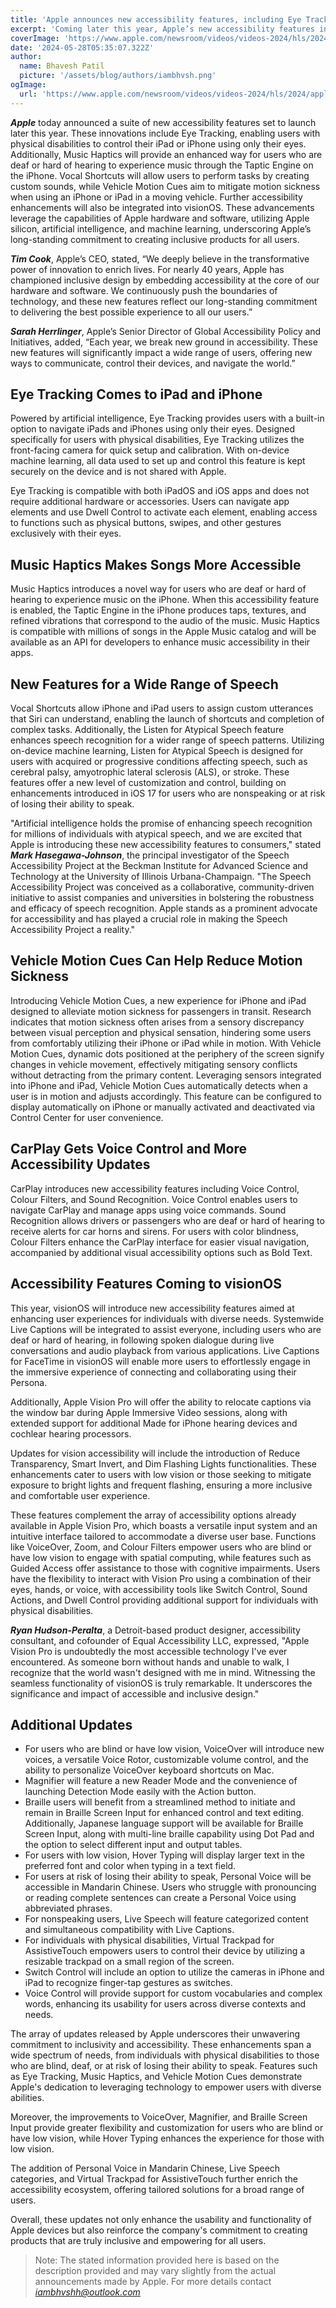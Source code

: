 ```yaml
---
title: 'Apple announces new accessibility features, including Eye Tracking, Music Haptics, and Vocal Shortcuts'
excerpt: 'Coming later this year, Apple’s new accessibility features include Eye Tracking, a way for users to navigate iPad and iPhone with just their eyes.'
coverImage: 'https://www.apple.com/newsroom/videos/videos-2024/hls/2024/apple-accessibility-features-eye-tracking/US/US/posters/Apple-accessibility-features-iPad-Eye-Tracking_571x321.jpg.large.jpg'
date: '2024-05-28T05:35:07.322Z'
author:
  name: Bhavesh Patil
  picture: '/assets/blog/authors/iambhvsh.png'
ogImage:
  url: 'https://www.apple.com/newsroom/videos/videos-2024/hls/2024/apple-accessibility-features-eye-tracking/US/US/posters/Apple-accessibility-features-iPad-Eye-Tracking_571x321.jpg.large.jpg'
---
```


***Apple*** today announced a suite of new accessibility features set to launch later this year. These innovations include Eye Tracking, enabling users with physical disabilities to control their iPad or iPhone using only their eyes. Additionally, Music Haptics will provide an enhanced way for users who are deaf or hard of hearing to experience music through the Taptic Engine on the iPhone. Vocal Shortcuts will allow users to perform tasks by creating custom sounds, while Vehicle Motion Cues aim to mitigate motion sickness when using an iPhone or iPad in a moving vehicle. Further accessibility enhancements will also be integrated into visionOS. These advancements leverage the capabilities of Apple hardware and software, utilizing Apple silicon, artificial intelligence, and machine learning, underscoring Apple’s long-standing commitment to creating inclusive products for all users.

***Tim Cook***, Apple’s CEO, stated, “We deeply believe in the transformative power of innovation to enrich lives. For nearly 40 years, Apple has championed inclusive design by embedding accessibility at the core of our hardware and software. We continuously push the boundaries of technology, and these new features reflect our long-standing commitment to delivering the best possible experience to all our users.”

***Sarah Herrlinger***, Apple’s Senior Director of Global Accessibility Policy and Initiatives, added, “Each year, we break new ground in accessibility. These new features will significantly impact a wide range of users, offering new ways to communicate, control their devices, and navigate the world.”

## Eye Tracking Comes to iPad and iPhone

Powered by artificial intelligence, Eye Tracking provides users with a built-in option to navigate iPads and iPhones using only their eyes. Designed specifically for users with physical disabilities, Eye Tracking utilizes the front-facing camera for quick setup and calibration. With on-device machine learning, all data used to set up and control this feature is kept securely on the device and is not shared with Apple.

Eye Tracking is compatible with both iPadOS and iOS apps and does not require additional hardware or accessories. Users can navigate app elements and use Dwell Control to activate each element, enabling access to functions such as physical buttons, swipes, and other gestures exclusively with their eyes.

## Music Haptics Makes Songs More Accessible

Music Haptics introduces a novel way for users who are deaf or hard of hearing to experience music on the iPhone. When this accessibility feature is enabled, the Taptic Engine in the iPhone produces taps, textures, and refined vibrations that correspond to the audio of the music. Music Haptics is compatible with millions of songs in the Apple Music catalog and will be available as an API for developers to enhance music accessibility in their apps.

## New Features for a Wide Range of Speech

Vocal Shortcuts allow iPhone and iPad users to assign custom utterances that Siri can understand, enabling the launch of shortcuts and completion of complex tasks. Additionally, the Listen for Atypical Speech feature enhances speech recognition for a wider range of speech patterns. Utilizing on-device machine learning, Listen for Atypical Speech is designed for users with acquired or progressive conditions affecting speech, such as cerebral palsy, amyotrophic lateral sclerosis (ALS), or stroke. These features offer a new level of customization and control, building on enhancements introduced in iOS 17 for users who are nonspeaking or at risk of losing their ability to speak.

"Artificial intelligence holds the promise of enhancing speech recognition for millions of individuals with atypical speech, and we are excited that Apple is introducing these new accessibility features to consumers," stated ***Mark Hasegawa-Johnson***, the principal investigator of the Speech Accessibility Project at the Beckman Institute for Advanced Science and Technology at the University of Illinois Urbana-Champaign. "The Speech Accessibility Project was conceived as a collaborative, community-driven initiative to assist companies and universities in bolstering the robustness and efficacy of speech recognition. Apple stands as a prominent advocate for accessibility and has played a crucial role in making the Speech Accessibility Project a reality."

## Vehicle Motion Cues Can Help Reduce Motion Sickness

Introducing Vehicle Motion Cues, a new experience for iPhone and iPad designed to alleviate motion sickness for passengers in transit. Research indicates that motion sickness often arises from a sensory discrepancy between visual perception and physical sensation, hindering some users from comfortably utilizing their iPhone or iPad while in motion. With Vehicle Motion Cues, dynamic dots positioned at the periphery of the screen signify changes in vehicle movement, effectively mitigating sensory conflicts without detracting from the primary content. Leveraging sensors integrated into iPhone and iPad, Vehicle Motion Cues automatically detects when a user is in motion and adjusts accordingly. This feature can be configured to display automatically on iPhone or manually activated and deactivated via Control Center for user convenience.

## CarPlay Gets Voice Control and More Accessibility Updates

CarPlay introduces new accessibility features including Voice Control, Colour Filters, and Sound Recognition. Voice Control enables users to navigate CarPlay and manage apps using voice commands. Sound Recognition allows drivers or passengers who are deaf or hard of hearing to receive alerts for car horns and sirens. For users with color blindness, Colour Filters enhance the CarPlay interface for easier visual navigation, accompanied by additional visual accessibility options such as Bold Text.

## Accessibility Features Coming to visionOS

This year, visionOS will introduce new accessibility features aimed at enhancing user experiences for individuals with diverse needs. Systemwide Live Captions will be integrated to assist everyone, including users who are deaf or hard of hearing, in following spoken dialogue during live conversations and audio playback from various applications. Live Captions for FaceTime in visionOS will enable more users to effortlessly engage in the immersive experience of connecting and collaborating using their Persona.

Additionally, Apple Vision Pro will offer the ability to relocate captions via the window bar during Apple Immersive Video sessions, along with extended support for additional Made for iPhone hearing devices and cochlear hearing processors.

Updates for vision accessibility will include the introduction of Reduce Transparency, Smart Invert, and Dim Flashing Lights functionalities. These enhancements cater to users with low vision or those seeking to mitigate exposure to bright lights and frequent flashing, ensuring a more inclusive and comfortable user experience.

These features complement the array of accessibility options already available in Apple Vision Pro, which boasts a versatile input system and an intuitive interface tailored to accommodate a diverse user base. Functions like VoiceOver, Zoom, and Colour Filters empower users who are blind or have low vision to engage with spatial computing, while features such as Guided Access offer assistance to those with cognitive impairments. Users have the flexibility to interact with Vision Pro using a combination of their eyes, hands, or voice, with accessibility tools like Switch Control, Sound Actions, and Dwell Control providing additional support for individuals with physical disabilities.

***Ryan Hudson-Peralta***, a Detroit-based product designer, accessibility consultant, and cofounder of Equal Accessibility LLC, expressed, "Apple Vision Pro is undoubtedly the most accessible technology I've ever encountered. As someone born without hands and unable to walk, I recognize that the world wasn't designed with me in mind. Witnessing the seamless functionality of visionOS is truly remarkable. It underscores the significance and impact of accessible and inclusive design."

## Additional Updates

- For users who are blind or have low vision, VoiceOver will introduce new voices, a versatile Voice Rotor, customizable volume control, and the ability to personalize VoiceOver keyboard shortcuts on Mac.
- Magnifier will feature a new Reader Mode and the convenience of launching Detection Mode easily with the Action button.
- Braille users will benefit from a streamlined method to initiate and remain in Braille Screen Input for enhanced control and text editing. Additionally, Japanese language support will be available for Braille Screen Input, along with multi-line braille capability using Dot Pad and the option to select different input and output tables.
- For users with low vision, Hover Typing will display larger text in the preferred font and color when typing in a text field.
- For users at risk of losing their ability to speak, Personal Voice will be accessible in Mandarin Chinese. Users who struggle with pronouncing or reading complete sentences can create a Personal Voice using abbreviated phrases.
- For nonspeaking users, Live Speech will feature categorized content and simultaneous compatibility with Live Captions.
- For individuals with physical disabilities, Virtual Trackpad for AssistiveTouch empowers users to control their device by utilizing a resizable trackpad on a small region of the screen.
- Switch Control will include an option to utilize the cameras in iPhone and iPad to recognize finger-tap gestures as switches.
- Voice Control will provide support for custom vocabularies and complex words, enhancing its usability for users across diverse contexts and needs.

The array of updates released by Apple underscores their unwavering commitment to inclusivity and accessibility. These enhancements span a wide spectrum of needs, from individuals with physical disabilities to those who are blind, deaf, or at risk of losing their ability to speak. Features such as Eye Tracking, Music Haptics, and Vehicle Motion Cues demonstrate Apple's dedication to leveraging technology to empower users with diverse abilities.

Moreover, the improvements to VoiceOver, Magnifier, and Braille Screen Input provide greater flexibility and customization for users who are blind or have low vision, while Hover Typing enhances the experience for those with low vision.

The addition of Personal Voice in Mandarin Chinese, Live Speech categories, and Virtual Trackpad for AssistiveTouch further enrich the accessibility ecosystem, offering tailored solutions for a broad range of users.

Overall, these updates not only enhance the usability and functionality of Apple devices but also reinforce the company's commitment to creating products that are truly inclusive and empowering for all users.


> Note: The stated information provided here is based on the description provided and may vary slightly from the actual announcements made by Apple. For more details contact [*iambhvshh@outlook.com*](mailto:iambhvshh@outlook.com)
